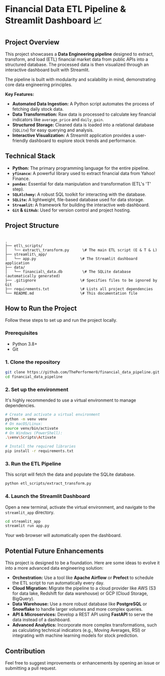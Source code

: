 # Financial Data ETL Pipeline & Streamlit Dashboard 📈

## Project Overview

This project showcases a **Data Engineering pipeline** designed to extract, transform, and load (ETL) financial market data from public APIs into a structured database. The processed data is then visualized through an interactive dashboard built with Streamlit.

The pipeline is built with modularity and scalability in mind, demonstrating core data engineering principles.

**Key Features:**

* **Automated Data Ingestion:** A Python script automates the process of fetching daily stock data.
* **Data Transformation:** Raw data is processed to calculate key financial indicators like `average_price` and `daily_gain`.
* **Structured Storage:** Cleaned data is loaded into a relational database (`SQLite`) for easy querying and analysis.
* **Interactive Visualization:** A Streamlit application provides a user-friendly dashboard to explore stock trends and performance.

## Technical Stack

* **Python:** The primary programming language for the entire pipeline.
* **`yfinance`:** A powerful library used to extract financial data from Yahoo! Finance.
* **`pandas`:** Essential for data manipulation and transformation (ETL's 'T' step).
* **`SQLAlchemy`:** A robust SQL toolkit for interacting with the database.
* **`SQLite`:** A lightweight, file-based database used for data storage.
* **`Streamlit`:** A framework for building the interactive web dashboard.
* **`Git` & `GitHub`:** Used for version control and project hosting.

## Project Structure

```

.
├── etl\_scripts/
│   └── extract\_transform.py      \# The main ETL script (E & T & L)
├── streamlit\_app/
│   └── app.py                    \# The Streamlit dashboard application
├── data/
│   └── financial\_data.db         \# The SQLite database (automatically generated)
├── .gitignore                    \# Specifies files to be ignored by Git
├── requirements.txt              \# Lists all project dependencies
└── README.md                     \# This documentation file

````

## How to Run the Project

Follow these steps to set up and run the project locally.

### Prerequisites

* Python 3.8+
* Git

### 1. Clone the repository

```bash
git clone https://github.com/ThePerformer0/financial_data_pipeline.git
cd financial_data_pipeline
````

### 2\. Set up the environment

It's highly recommended to use a virtual environment to manage dependencies.

```bash
# Create and activate a virtual environment
python -m venv venv
# On macOS/Linux:
source venv/bin/activate
# On Windows (PowerShell):
.\venv\Scripts\Activate

# Install the required libraries
pip install -r requirements.txt
```

### 3\. Run the ETL Pipeline

This script will fetch the data and populate the SQLite database.

```bash
python etl_scripts/extract_transform.py
```

### 4\. Launch the Streamlit Dashboard

Open a new terminal, activate the virtual environment, and navigate to the `streamlit_app` directory.

```bash
cd streamlit_app
streamlit run app.py
```

Your web browser will automatically open the dashboard.

## Potential Future Enhancements

This project is designed to be a foundation. Here are some ideas to evolve it into a more advanced data engineering solution:

  * **Orchestration:** Use a tool like **Apache Airflow** or **Prefect** to schedule the ETL script to run automatically every day.
  * **Cloud Migration:** Migrate the pipeline to a cloud provider like AWS (S3 for data lake, Redshift for data warehouse) or GCP (Cloud Storage, BigQuery).
  * **Data Warehouse:** Use a more robust database like **PostgreSQL** or **Snowflake** to handle larger volumes and more complex queries.
  * **API & Microservices:** Develop a REST API using **FastAPI** to serve the data instead of a dashboard.
  * **Advanced Analytics:** Incorporate more complex transformations, such as calculating technical indicators (e.g., Moving Averages, RSI) or integrating with machine learning models for stock prediction.

## Contribution

Feel free to suggest improvements or enhancements by opening an issue or submitting a pull request.
